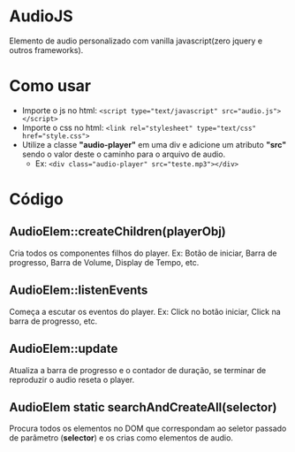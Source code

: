 # AudioJS
Elemento de audio personalizado com vanilla javascript(zero jquery e outros frameworks).

# Como usar
* Importe o js no html: `<script type="text/javascript" src="audio.js"></script>`  
* Importe o css no html: `<link rel="stylesheet" type="text/css" href="style.css">`  
* Utilize a classe **"audio-player"** em uma div e adicione um atributo **"src"** sendo o valor deste o caminho para o arquivo de audio.
  * Ex: `<div class="audio-player" src="teste.mp3"></div>`

# Código
## AudioElem::createChildren(playerObj) 
Cria todos os componentes filhos do player. Ex: Botão de iniciar, Barra de progresso, Barra de Volume, Display de Tempo, etc.  

## AudioElem::listenEvents  
Começa a escutar os eventos do player. Ex: Click no botão iniciar, Click na barra de progresso, etc.

## AudioElem::update
Atualiza a barra de progresso e o contador de duração, se terminar de reproduzir o audio reseta o player.

## AudioElem static searchAndCreateAll(selector)
Procura todos os elementos no DOM que correspondam ao seletor passado de parâmetro (**selector**) e os crias como elementos de audio.
